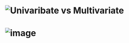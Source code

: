 # ![Univaribate vs Multivariate](https://user-images.githubusercontent.com/60685175/137833276-9cb39923-939d-4f28-9791-2bab586dedf3.PNG)
# ![image](https://user-images.githubusercontent.com/60685175/140477300-8dc6f890-2476-4768-b202-dfa2d060cbaa.png)


